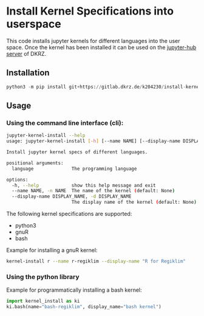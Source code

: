 # Install Kernel Specifications into userspace

This code installs jupyter kernels for different languages into the user space.
Once the kernel has been installed it can be used on the [jupyter-hub server](https://jupyterhub.dkrz.de/)
of DKRZ.

## Installation
```python
python3 -m pip install git+https://gitlab.dkrz.de/k204230/install-kernelspec.git
```

## Usage

### Using the command line interface (cli):

```bash
jupyter-kernel-install --help
usage: jupyter-kernel-install [-h] [--name NAME] [--display-name DISPLAY_NAME] language

Install jupyter kernel specs of different languages.

positional arguments:
  language              The programming language

options:
  -h, --help            show this help message and exit
  --name NAME, -n NAME  The name of the kernel (default: None)
  --display-name DISPLAY_NAME, -d DISPLAY_NAME
                        The display name of the kernel (default: None)
```

The following kernel specifications are supported:
- python3
- gnuR
- bash

Example for installing a gnuR kernel:

```bash
kernel-install r --name r-regiklim --display-name "R for Regiklim"
```

### Using the python library

Example for programmatically installing a bash kernel:

```python
import kernel_install as ki
ki.bash(name="bash-regiklim", display_name="bash kernel")
```

